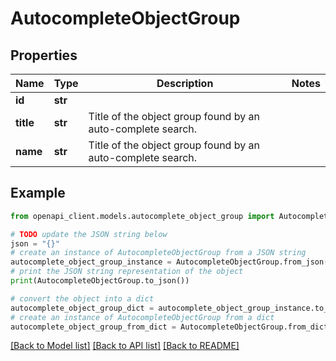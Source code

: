# AutocompleteObjectGroup


## Properties

Name | Type | Description | Notes
------------ | ------------- | ------------- | -------------
**id** | **str** |  | 
**title** | **str** | Title of the object group found by an auto-complete search. | 
**name** | **str** | Title of the object group found by an auto-complete search. | 

## Example

```python
from openapi_client.models.autocomplete_object_group import AutocompleteObjectGroup

# TODO update the JSON string below
json = "{}"
# create an instance of AutocompleteObjectGroup from a JSON string
autocomplete_object_group_instance = AutocompleteObjectGroup.from_json(json)
# print the JSON string representation of the object
print(AutocompleteObjectGroup.to_json())

# convert the object into a dict
autocomplete_object_group_dict = autocomplete_object_group_instance.to_dict()
# create an instance of AutocompleteObjectGroup from a dict
autocomplete_object_group_from_dict = AutocompleteObjectGroup.from_dict(autocomplete_object_group_dict)
```
[[Back to Model list]](../README.md#documentation-for-models) [[Back to API list]](../README.md#documentation-for-api-endpoints) [[Back to README]](../README.md)


